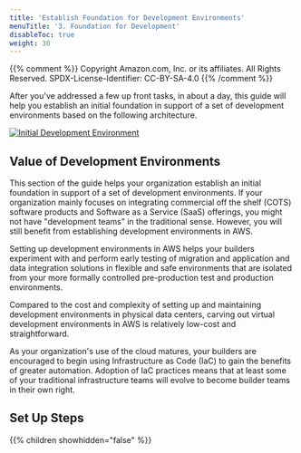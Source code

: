 ```yaml
---
title: 'Establish Foundation for Development Environments'
menuTitle: '3. Foundation for Development'
disableToc: true
weight: 30
---
```


{{% comment %}}
Copyright Amazon.com, Inc. or its affiliates. All Rights Reserved.
SPDX-License-Identifier: CC-BY-SA-4.0
{{% /comment %}}

After you've addressed a few up front tasks, in about a day, this guide will help you establish an initial foundation in support of a set of development environments based on the following architecture.

[![Initial Development Environment](/images/03-dev/initial-foundation-dev.png)](/images/03-dev/initial-foundation-dev.png)

## Value of Development Environments

This section of the guide helps your organization establish an initial foundation in support of a set of development environments. If your organization mainly focuses on integrating commercial off the shelf (COTS) software products and Software as a Service (SaaS) offerings, you might not have "development teams" in the traditional sense.  However, you will still benefit from establishing development environments in AWS.

Setting up development environments in AWS helps your builders experiment with and perform early testing of migration and application and data integration solutions in flexible and safe environments that are isolated from your more formally controlled pre-production test and production environments.

Compared to the cost and complexity of setting up and maintaining development environments in physical data centers, carving out virtual development environments in AWS is relatively low-cost and straightforward.

As your organization's use of the cloud matures, your builders are encouraged to begin using Infrastructure as Code (IaC) to gain the benefits of greater automation. Adoption of IaC practices means that at least some of your traditional infrastructure teams will evolve to become builder teams in their own right.

## Set Up Steps

{{% children showhidden="false" %}}